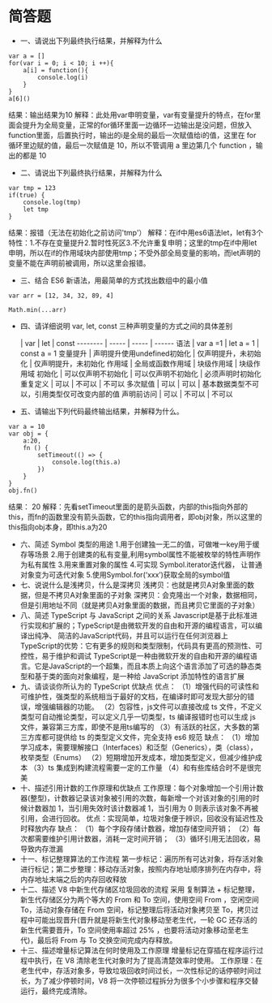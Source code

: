 # 简答题
- 一、请说出下列最终执行结果，并解释为什么 
```
var a = []
for(var i = 0; i < 10; i ++){
    a[i] = function(){
        console.log(i)
    }
}
a[6]()
```
结果：输出结果为10
解释：此处用var申明变量，var有变量提升的特点，在for里面会提升为全局变量，正常的for循环里面一边循环一边输出是没问题，但放入
function里面，后置执行时，输出的i是全局的最后一次赋值给i的值，这里在 for 循环里边赋的值，最后一次赋值是 10，所以不管调用 
a 里边第几个 function ，输出的都是 10
- 二、请说出下列最终执行结果，并解释为什么
```
var tmp = 123
if(true) {
    console.log(tmp)
    let tmp
}
```
结果：报错（无法在初始化之前访问'tmp'）
解释：在if中用es6语法let，let有3个特性：1.不存在变量提升2.暂时性死区3.不允许重复申明；这里的tmp在if中用let申明，所以在if的作用域块内部使用tmp；不受外部全局变量的影响，而let声明的变量不能在声明前被调用，所以这里会报错。
- 三、结合 ES6 新语法，用最简单的方式找出数组中的最小值
```
var arr = [12, 34, 32, 89, 4]

Math.min(...arr)
```
- 四、请详细说明 var, let, const 三种声明变量的方式之间的具体差别

   | var | let | const
-------- | ----- | ----- | ------
语法 | var a =1 | let a = 1 | const a = 1
变量提升 | 声明提升使用undefined初始化 | 仅声明提升，未初始化 | 仅声明提升，未初始化
作用域 | 全局或函数作用域 | 块级作用域 | 块级作用域
初始化 | 可以仅声明不初始化 | 可以仅声明不初始化 | 必须声明时初始化
重复定义 | 可以 | 不可以 | 不可以
多次赋值 | 可以 | 可以 | 基本数据类型不可以，引用类型仅可改变内部的值
声明前访问 | 可以 | 不可以 | 不可以
- 五、请输出下列代码最终输出结果，并解释为什么。
```
var a = 10
var obj = {
    a:20,
    fn () {
        setTimeout(() => {
            console.log(this.a)
        })
    }
}
obj.fn()
```
结果： 20
解释：先看setTimeout里面的是箭头函数，内部的this指向外部的this，而fn的函数里没有箭头函数，它的this指向调用者，即obj对象，所以这里的this指向obj本身，即this.a为20
- 六、简述 Symbol 类型的用途
1.用于创建独一无二的值，可做唯一key用于缓存等场景
2.用于创建类的私有变量,利用symbol属性不能被枚举的特性声明作为私有属性
3.用来重置对象的属性
4.可实现 Symbol.iterator迭代器， 让普通对象变为可迭代对象
5.使用Symbol.for(‘xxx’)获取全局的symbol值
- 七、说说什么是浅拷贝，什么是深拷贝
浅拷贝：也就是拷贝A对象里面的数据，但是不拷贝A对象里面的子对象
深拷贝：会克隆出一个对象，数据相同，但是引用地址不同（就是拷贝A对象里面的数据，而且拷贝它里面的子对象）
- 八、简述 TypeScript 与 JavaScript 之间的关系
Javascript是基于此标准进行实现和扩展的；TypeScript是由微软开发的自由和开源的编程语言，可以编译出纯净、 简洁的JavaScript代码，并且可以运行在任何浏览器上
TypeScript的优势：它有更多的规则和类型限制，代码具有更高的预测性、可控性，易于维护和调试
TypeScript是一种由微软开发的自由和开源的编程语言。它是JavaScript的一个超集，而且本质上向这个语言添加了可选的静态类型和基于类的面向对象编程，是一种给 JavaScript 添加特性的语言扩展
- 九、请谈谈你所认为的 TypeScript 优缺点
优点：
（1）增强代码的可读性和可维护性，强类型的系统相当于最好的文档，在编译时即可发现大部分的错误，增强编辑器的功能。
（2）包容性，js文件可以直接改成 ts 文件，不定义类型可自动推论类型，可以定义几乎一切类型，ts 编译报错时也可以生成 js 文件，兼容第三方库，即使不是用ts编写的
（3）有活跃的社区，大多数的第三方库都可提供给 ts 的类型定义文件，完全支持 es6 规范
缺点：
（1）增加学习成本，需要理解接口（Interfaces）和泛型（Generics），类（class），枚举类型（Enums）
（2）短期增加开发成本，增加类型定义，但减少维护成本
（3）ts 集成到构建流程需要一定的工作量
（4）和有些库结合时不是很完美
- 十、描述引用计数的工作原理和优缺点
工作原理：每个对象增加一个引用计数器(整型)，计数器记录该对象被引用的次数，每新增一个对该对象的引用的时候计数器加 1，当引用失效时该计数器减 1，当引用为 0 则表示该对象不再被引用，会进行回收。
优点：实现简单，垃圾对象便于辨识，回收没有延迟性及时释放内存
缺点：
（1）每个字段存储计数器，增加存储空间开销；
（2）每次都需要维护引用计数器，消耗一定时间开销；
（3）循环引用无法回收，易导致内存泄漏
- 十一、标记整理算法的工作流程
第一步标记：遍历所有可达对象，将存活对象进行标记；第二步整理：移动存活对象，按照内存地址顺序排列在内存中，将内存地址末端之后的内存回收释放
- 十二、描述 V8 中新生代存储区垃圾回收的流程
采用 复制算法 + 标记整理，新生代存储区分为两个等大的 From 和 To 空间，使用空间 From ，空闲空间 To，活动对象存储在 From 空间，标记整理后将活动对象拷贝至 To，拷贝过程中可能出现晋升(晋升就是将新生代对象移动至老生代，一轮 GC 还存活的新生代需要晋升，To 空间使用率超过 25% ，也要将活动对象移动至老生代)，最后将 From 与 To 交换空间完成内存释放。
- 十三、描述增量标记算法在何时使用及工作原理
增量标记在穿插在程序运行过程中执行，在 V8 清除老生代对象时为了提高清楚效率时使用。
工作原理：在老生代中，存活对象多，导致垃圾回收时间过长，一次性标记的话停顿时间过长，为了减少停顿时间，V8 将一次停顿过程拆分为很多个小步骤和程序交替运行，最终完成清除。
